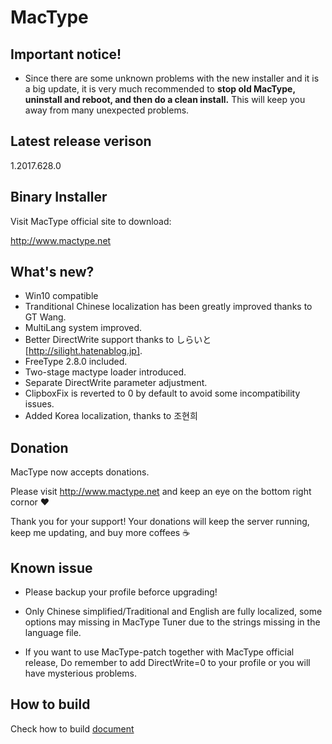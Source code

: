 MacType
========================

Important notice!
------------------

- Since there are some unknown problems with the new installer and it is a big update, it is very much recommended to **stop old MacType,  uninstall and reboot, and then do a clean install.** This will keep you away from many unexpected problems.

Latest release verison 
------------------

1.2017.628.0

Binary Installer
------------------

Visit MacType official site to download: 

http://www.mactype.net

What's new?
------------------

- Win10 compatible
- Tranditional Chinese localization has been greatly improved thanks to GT Wang.
- MultiLang system improved.
- Better DirectWrite support thanks to しらいと[http://silight.hatenablog.jp].
- FreeType 2.8.0 included.
- Two-stage mactype loader introduced.
- Separate DirectWrite parameter adjustment.
- ClipboxFix is reverted to 0 by default to avoid some incompatibility issues.
- Added Korea localization, thanks to 조현희

Donation
------------------

MacType now accepts donations. 

Please visit http://www.mactype.net and keep an eye on the bottom right cornor :heart:

Thank you for your support! Your donations will keep the server running, keep me updating, and buy more coffees :coffee:

Known issue
---------------

- Please backup your profile beforce upgrading!

- Only Chinese simplified/Traditional and English are fully localized, some options may missing in MacType Tuner due to the strings missing in the language file.

- If you want to use MacType-patch together with MacType official release, Do remember to add DirectWrite=0 to your profile or you will have mysterious problems.


How to build
-------------

Check how to build [document](https://github.com/snowie2000/mactype/blob/master/doc/HOWTOBUILD.md)

